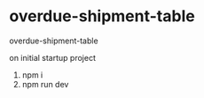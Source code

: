 # overdue-shipment-table
overdue-shipment-table


on initial startup project
1. npm i
2. npm run dev
